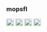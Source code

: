 <p align="center">
    <br>
    <h3>mopsfl</h3>
    <span>
        <img src="https://cdn.jsdelivr.net/npm/programming-languages-logos/src/javascript/javascript.svg" height="20"> 
        <img src="https://cdn.jsdelivr.net/npm/programming-languages-logos/src/html/html.svg" height="20">
        <img src="https://cdn.jsdelivr.net/npm/programming-languages-logos/src/css/css.svg" height="20"> 
        <img src="https://cdn.jsdelivr.net/npm/programming-languages-logos/src/lua/lua.svg" height="20"> 
    </span>
    <br>
    <br>
</p>
